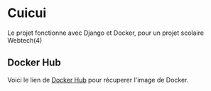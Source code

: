 # Cuicui

Le projet fonctionne avec Django et Docker, pour un projet scolaire Webtech(4)

## Docker Hub

Voici le lien de [Docker Hub]() pour récuperer l'image de Docker.
